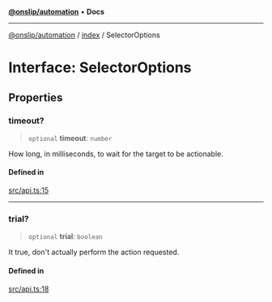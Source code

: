 [**@onslip/automation**](../../README.md) • **Docs**

***

[@onslip/automation](../../README.md) / [index](../README.md) / SelectorOptions

# Interface: SelectorOptions

## Properties

### timeout?

> `optional` **timeout**: `number`

How long, in milliseconds, to wait for the target to be actionable.

#### Defined in

[src/api.ts:15](https://github.com/Onslip/automation/blob/13befc40996d96bb2935315b372b921212adc8b4/src/api.ts#L15)

***

### trial?

> `optional` **trial**: `boolean`

It true, don't actually perform the action requested.

#### Defined in

[src/api.ts:18](https://github.com/Onslip/automation/blob/13befc40996d96bb2935315b372b921212adc8b4/src/api.ts#L18)
